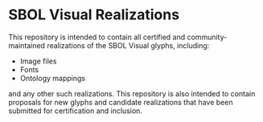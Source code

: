 SBOL Visual Realizations
==========

This repository is intended to contain all certified and 
community-maintained realizations of the SBOL Visual glyphs, including:

* Image files
* Fonts
* Ontology mappings

and any other such realizations.  This repository is also intended to contain proposals for new glyphs and 
candidate realizations that have been submitted for certification and
inclusion.